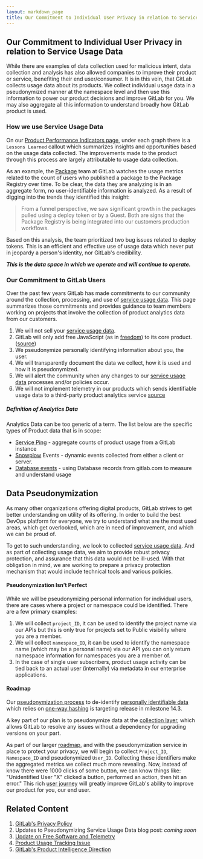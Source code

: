 ```yaml
---
layout: markdown_page
title: Our Commitment to Individual User Privacy in relation to Service Usage Data
---
```



## Our Commitment to Individual User Privacy in relation to Service Usage Data
While there are examples of data collection used for malicious intent, data collection and analysis has also allowed companies to improve their product or service, benefiting their end user/consumer. It is in this vein, that GitLab collects usage data about its products. We collect individual usage data in a pseudonymized manner at the namespace level and then use this information to power our product decisions and improve GitLab for you. We may also aggregate all this information to understand broadly how GitLab product is used.

### How we use Service Usage Data
On our [Product Performance Indicators page](/handbook/product/ops-section-performance-indicators/), under each graph there is a `Lessons Learned` callout which summarizes insights and opportunities based on the usage data collected. The improvements made to the product through this process are largely attributable to usage data collection.
 
As an example, the [Package](/handbook/product/categories/#package-stage) team at GitLab watches the usage metrics related to the count of users who published a package to the Package Registry over time. To be clear, the data they are analyzing is in an aggregate form, no user-identifiable information is analyzed. As a result of digging into the trends they identified this insight:
 
>From a funnel perspective, we saw significant growth in the packages pulled using a deploy token or by a Guest. Both are signs that the Package Registry is being integrated into our customers production workflows.
 
Based on this analysis, the team prioritized two bug issues related to deploy tokens. This is an efficient and effective use of usage data which never put in jeopardy a person's identity, nor GitLab's credibility.
 
**_This is the data space in which we operate and will continue to operate._**
 
### Our Commitment to GitLab Users

Over the past few years GitLab has made commitments to our community around the collection, processing, and use of [service usage data](/handbook/legal/privacy/services-usage-data/). This page summarizes those commitments and provides guidance to team members working on projects that involve the collection of product analytics data from our customers. 

1. We will not sell your [service usage data](/handbook/legal/privacy/services-usage-data/).
1. GitLab will only add free JavaScript (as in [freedom](https://www.gnu.org/philosophy/free-sw.html)) to its core product. ([source](https://mikegerwitz.com/2016/01/google-analytics-removed-from-gitlabcom-instance)) 
1. We pseudonymize personally identifying information about you, the user.
1. We will transparently document the data we collect, how it is used and how it is pseudonymized.
1. We will alert the community when any changes to our [service usage data](/handbook/legal/privacy/services-usage-data/) processes and/or policies occur.
1. We will not implement telemetry in our products which sends identifiable usage data to a third-party product analytics service [source](https://about.gitlab.com/blog/2019/10/10/update-free-software-and-telemetry/)



##### Definition of Analytics Data

Analytics Data can be too generic of a term. The list below are the specific types of Product data that is in scope: 

* [Service Ping](/handbook/product/product-intelligence-guide/#service-ping) - aggregate counts of product usage from a GitLab instance
* [Snowplow](https://snowplowanalytics.com/) Events - dynamic events collected from either a client or server.
* [Database events](/handbook/product/product-intelligence-guide/#database-import) - using Database records from gitlab.com to measure and understand usage



## Data Pseudonymization

As many other organizations offering digital products, GitLab strives to get better understanding on utility of its offering. In order to build the best DevOps platform for everyone, we try to understand what are the most used areas, which get overlooked, which are in need of improvement, and which we can be proud of. 

To get to such understanding, we look to collected [service usage data](/handbook/legal/privacy/services-usage-data/). And as part of collecting usage data, we aim to provide robust privacy protection, and assurance that this data would not be ill-used. With that obligation in mind, we are working to prepare a privacy protection mechanism that would include technical tools and various policies.

#### Pseudonymization Isn’t Perfect

While we will be pseudonymizing personal information for individual users, there are cases where a project or namespace could be identified. There are a few primary examples:

1. We will collect `project_ID`, it can be used to identify the project name via our APIs but this is only true for projects set to Public visibility where you are a member. 
1. We will collect `namespace_ID`, it can be used to identify the namespace name (which may be a personal name) via our API you can only return namespace information for namespaces you are a member of. 
1. In the case of single user subscribers, product usage activity can be tied back to an actual user (internally) via metadata in our enterprise applications.


#### Roadmap

Our [pseudonymization process](https://gitlab.com/groups/gitlab-org/-/epics/6309#proposed-solution) to de-identify [personally identifiable data](https://gitlab.com/gitlab-org/gitlab/-/issues/336779#considered-data-for-pseudonymization) which relies on [one-way hashing](https://gitlab.com/groups/gitlab-org/-/epics/6309#one-way-hashing) is targeting release in milestone 14.3. 

A key part of our plan is to pseudonymize data at the [collection layer](https://gitlab.com/groups/gitlab-org/-/epics/6309#hashing-on-the-collector-layer), which allows GitLab to resolve any issues without a dependency for upgrading versions on your part. 

As part of our larger [roadmap](/direction/product-intelligence/), and with the pseudonymization service in place to protect your privacy, we will begin to collect `Project_ID`, `Namespace_ID` and pseudonymized `User_ID`. Collecting these identifiers make the aggregated metrics we collect much more revealing. Now, instead of know there were 1000 clicks of some button, we can know things like: "Unidentified User "X" clicked a button, performed an action, then hit an error." This rich [user journey](https://about.gitlab.com/handbook/product/product-intelligence-guide/#example-user-journey) will greatly improve GitLab's ability to improve our product for you, our end user.

## Related Content 

1. [GitLab's Privacy Policy](/privacy/)
1. Updates to Pseudonymizing Service Usage Data blog post: _coming soon_
1. [Update on Free Software and Telemetry](/blog/2019/10/10/update-free-software-and-telemetry/)
1. [Product Usage Tracking Issue](https://gitlab.com/gitlab-com/www-gitlab-com/-/issues/5672)
1. [GitLab's Product Intelligence Direction](/direction/product-intelligence/)
